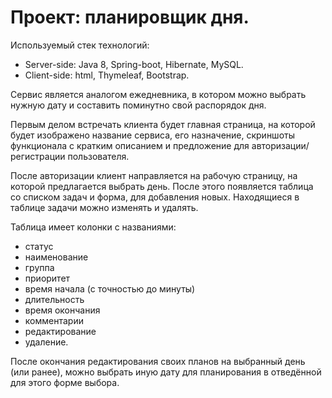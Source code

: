 # Проект: планировщик дня.
Используемый стек технологий:
- Server-side: Java 8, Spring-boot, Hibernate, MySQL.
- Client-side: html, Thymeleaf, Bootstrap.

Сервис является аналогом ежедневника, в котором можно выбрать нужную дату и составить поминутно свой распорядок дня.

Первым делом встречать клиента будет главная страница, на которой будет изображено название сервиса, его назначение, скриншоты функционала с кратким описанием и предложение для авторизации/регистрации пользователя.
  
После авторизации клиент направляется на рабочую страницу, на которой предлагается выбрать день. После этого появляется таблица со списком задач и форма, для добавления новых. Находящиеся в таблице задачи можно изменять и удалять. 

Таблица имеет колонки с названиями: 
- статус
- наименование
- группа
- приоритет
- время начала (с точностью до минуты)
- длительность
- время окончания
- комментарии
- редактирование
- удаление.
   
После окончания редактирования своих планов на выбранный день (или ранее), можно выбрать иную дату для планирования в отведённой для этого форме выбора.
